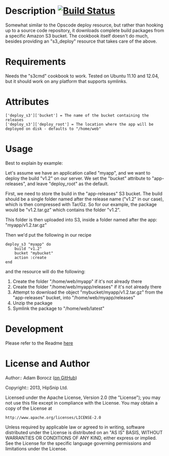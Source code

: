 Description [![Build Status](https://travis-ci.org/hipsnip-cookbooks/deploy_s3.png)](https://travis-ci.org/hipsnip-cookbooks/deploy_s3)
===========
Somewhat similar to the Opscode deploy resource, but rather than hooking up to a source code repository, it downloads complete build packages from a specific Amazon S3 bucket.
The cookbook itself doesn't do much, besides providing an "s3_deploy" resource that takes care of the above.


Requirements
============
Needs the "s3cmd" cookbook to work. Tested on Ubuntu 11.10 and 12.04, but it should work on any platform that supports symlinks.


Attributes
==========

    ['deploy_s3']['bucket'] = The name of the bucket containing the releases
    ['deploy_s3']['deploy_root'] = The location where the app will be deployed on disk - defaults to "/home/web"


Usage
=====

Best to explain by example:

Let's assume we have an application called "myapp", and we want to deploy the build "v1.2" on our server.
We set the "bucket" attribute to "app-releases", and leave "deploy_root" as the default.

First, we need to store the build in the "app-releases" S3 bucket. The build should be a single folder named after the release name ("v1.2" in our case), which is then compressed with Tar/Gz. So for our example, the package would be "v1.2.tar.gz" which contains the folder "v1.2".

This folder is then uploaded into S3, inside a folder named after the app: "myapp/v1.2.tar.gz"

Then we'd put the following in our recipe

	deploy_s3 "myapp" do
		build "v1.2"
		bucket "mybucket"
		action :create
	end

and the resource will do the following:

1. Create the folder "/home/web/myapp" if it's not already there
2. Create the folder "/home/web/myapp/releases" if it's not already there
3. Attempt to download the object "mybucket/myapp/v1.2.tar.gz" from the "app-releases" bucket, into "/home/web/myapp/releases"
4. Unzip the package
5. Symlink the package to "/home/web/latest"


Development
===========
Please refer to the Readme [here](https://github.com/hipsnip-cookbooks/cookbook-development/blob/master/README.md)


License and Author
==================

Author:: Adam Borocz ([on GitHub](https://github.com/motns))

Copyright:: 2013, HipSnip Ltd.

Licensed under the Apache License, Version 2.0 (the "License");
you may not use this file except in compliance with the License.
You may obtain a copy of the License at

    http://www.apache.org/licenses/LICENSE-2.0

Unless required by applicable law or agreed to in writing, software
distributed under the License is distributed on an "AS IS" BASIS,
WITHOUT WARRANTIES OR CONDITIONS OF ANY KIND, either express or implied.
See the License for the specific language governing permissions and
limitations under the License.
